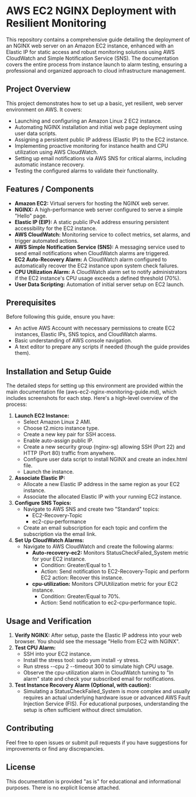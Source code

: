 # **AWS EC2 NGINX Deployment with Resilient Monitoring**

This repository contains a comprehensive guide detailing the deployment of an NGINX web server on an Amazon EC2 instance, enhanced with an Elastic IP for static access and robust monitoring solutions using AWS CloudWatch and Simple Notification Service (SNS). The documentation covers the entire process from instance launch to alarm testing, ensuring a professional and organized approach to cloud infrastructure management.

## **Project Overview**

This project demonstrates how to set up a basic, yet resilient, web server environment on AWS. It covers:

* Launching and configuring an Amazon Linux 2 EC2 instance.  
* Automating NGINX installation and initial web page deployment using user data scripts.  
* Assigning a persistent public IP address (Elastic IP) to the EC2 instance.  
* Implementing proactive monitoring for instance health and CPU utilization using AWS CloudWatch.  
* Setting up email notifications via AWS SNS for critical alarms, including automatic instance recovery.  
* Testing the configured alarms to validate their functionality.

## **Features / Components**

* **Amazon EC2:** Virtual servers for hosting the NGINX web server.  
* **NGINX:** A high-performance web server configured to serve a simple "Hello" page.  
* **Elastic IP (EIP):** A static public IPv4 address ensuring persistent accessibility for the EC2 instance.  
* **AWS CloudWatch:** Monitoring service to collect metrics, set alarms, and trigger automated actions.  
* **AWS Simple Notification Service (SNS):** A messaging service used to send email notifications when CloudWatch alarms are triggered.  
* **EC2 Auto-Recovery Alarm:** A CloudWatch alarm configured to automatically recover the EC2 instance upon system check failures.  
* **CPU Utilization Alarm:** A CloudWatch alarm set to notify administrators if the EC2 instance's CPU usage exceeds a defined threshold (70%).  
* **User Data Scripting:** Automation of initial server setup on EC2 launch.

## **Prerequisites**

Before following this guide, ensure you have:

* An active AWS Account with necessary permissions to create EC2 instances, Elastic IPs, SNS topics, and CloudWatch alarms.  
* Basic understanding of AWS console navigation.  
* A text editor to prepare any scripts if needed (though the guide provides them).

## **Installation and Setup Guide**

The detailed steps for setting up this environment are provided within the main documentation file (aws-ec2-nginx-monitoring-guide.md), which includes screenshots for each step. Here's a high-level overview of the process:

1. **Launch EC2 Instance:**  
   * Select Amazon Linux 2 AMI.  
   * Choose t2.micro instance type.  
   * Create a new key pair for SSH access.  
   * Enable auto-assign public IP.  
   * Create a new security group (nginx-sg) allowing SSH (Port 22\) and HTTP (Port 80\) traffic from anywhere.  
   * Configure user data script to install NGINX and create an index.html file.  
   * Launch the instance.  
2. **Associate Elastic IP:**  
   * Allocate a new Elastic IP address in the same region as your EC2 instance.  
   * Associate the allocated Elastic IP with your running EC2 instance.  
3. **Configure SNS Topics:**  
   * Navigate to AWS SNS and create two "Standard" topics:  
     * EC2-Recovery-Topic  
     * ec2-cpu-performance  
   * Create an email subscription for each topic and confirm the subscription via the email link.  
4. **Set Up CloudWatch Alarms:**  
   * Navigate to AWS CloudWatch and create the following alarms:  
     * **Auto-recovery-ec2:** Monitors StatusCheckFailed\_System metric for your EC2 instance.  
       * Condition: Greater/Equal to 1\.  
       * Action: Send notification to EC2-Recovery-Topic and perform EC2 action: Recover this instance.  
     * **cpu-utilization:** Monitors CPUUtilization metric for your EC2 instance.  
       * Condition: Greater/Equal to 70%.  
       * Action: Send notification to ec2-cpu-performance topic.

## **Usage and Verification**

1. **Verify NGINX:** After setup, paste the Elastic IP address into your web browser. You should see the message "Hello from EC2 with NGINX".  
2. **Test CPU Alarm:**  
   * SSH into your EC2 instance.  
   * Install the stress tool: sudo yum install \-y stress.  
   * Run stress \--cpu 2 \--timeout 300 to simulate high CPU usage.  
   * Observe the cpu-utilization alarm in CloudWatch turning to "In alarm" state and check your subscribed email for notifications.  
3. **Test Instance Recovery Alarm (Optional, with caution):**  
   * Simulating a StatusCheckFailed\_System is more complex and usually requires an actual underlying hardware issue or advanced AWS Fault Injection Service (FIS). For educational purposes, understanding the setup is often sufficient without direct simulation.

## **Contributing**

Feel free to open issues or submit pull requests if you have suggestions for improvements or find any discrepancies.

## **License**

This documentation is provided "as is" for educational and informational purposes. There is no explicit license attached.